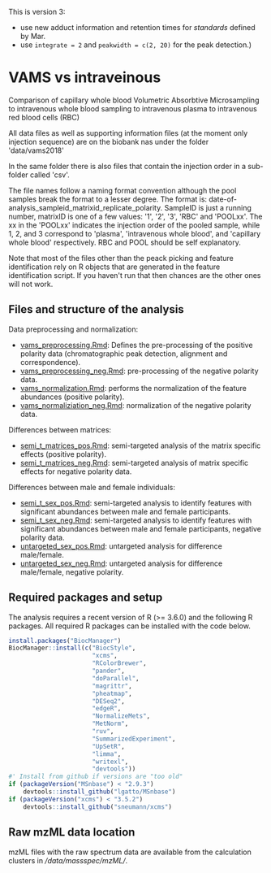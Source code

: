 This is version 3:
- use new adduct information and retention times for *standards* defined by Mar.
- use `integrate = 2` and `peakwidth = c(2, 20)` for the peak detection.)

# VAMS vs intraveinous

Comparison of capillary whole blood Volumetric Absorbtive Microsampling to
intravenous whole blood sampling to intravenous plasma to intravenous red blood
cells (RBC)

All data files as well as supporting information files (at the moment only
injection sequence) are on the biobank nas under the folder 'data/vams2018'

In the same folder there is also files that contain the injection order in a
sub-folder called 'csv'.

The file names follow a naming format convention although the pool samples break
the format to a lesser degree.  The format is:
date-of-analysis_sampleid_matrixid_replicate_polarity.  SampleID is just a
running number, matrixID is one of a few values: '1', '2', '3', 'RBC' and
'POOLxx'.  The xx in the 'POOLxx' indicates the injection order of the pooled
sample, while 1, 2, and 3 correspond to 'plasma', 'intravenous whole blood', and
'capillary whole blood' respectively. RBC and POOL should be self explanatory.

Note that most of the files other than the peack picking and feature
identification rely on R objects that are generated in the feature
identification script. If you haven't run that then chances are the other ones
will not work.


## Files and structure of the analysis

Data preprocessing and normalization:

- [vams_preprocessing.Rmd](vams_preprocessing.Rmd): Defines the pre-processing
  of the positive polarity data (chromatographic peak detection, alignment and
  correspondence).
- [vams_preprocessing_neg.Rmd](vams_preprocessing_neg.Rmd): pre-processing of
  the negative polarity data.
- [vams_normalization.Rmd](vams_normalization.Rmd): performs the normalization
  of the feature abundances (positive polarity).
- [vams_normaliziation_neg.Rmd](vams_normalization_neg.Rmd): normalization of
  the negative polarity data.

Differences between matrices:

- [semi_t_matrices_pos.Rmd](semi_t_matrices_pos.Rmd): semi-targeted analysis of
  the matrix specific effects (positive polarity).
- [semi_t_matrices_neg.Rmd](semi_t_matrices_neg.Rmd): semi-targeted analysis of
  matrix specific effects for negative polarity data.

Differences between male and female individuals:

- [semi_t_sex_pos.Rmd](semi_t_sex_pos.Rmd): semi-targeted analysis to identify
  features with significant abundances between male and female participants.
- [semi_t_sex_neg.Rmd](semi_t_sex_neg.Rmd): semi-targeted analysis to identify
  features with significant abundances between male and female participants,
  negative polarity data.
- [untargeted_sex_pos.Rmd](untargeted_sex_pos.Rmd): untargeted analysis for
  difference male/female.
- [untargeted_sex_neg.Rmd](untargeted_sex_neg.Rmd): untargeted analysis for
  difference male/female, negative polarity.

## Required packages and setup

The analysis requires a recent version of R (>= 3.6.0) and the following R
packages. All required R packages can be installed with the code below.

```r
install.packages("BiocManager")
BiocManager::install(c("BiocStyle",
                       "xcms",
                       "RColorBrewer",
                       "pander",
                       "doParallel",
                       "magrittr",
                       "pheatmap",
                       "DESeq2",
                       "edgeR",
                       "NormalizeMets",
                       "MetNorm",
                       "ruv",
                       "SummarizedExperiment",
                       "UpSetR",
                       "limma",
                       "writexl",
                       "devtools"))
#' Install from github if versions are "too old"
if (packageVersion("MSnbase") < "2.9.3")
    devtools::install_github("lgatto/MSnbase")
if (packageVersion("xcms") < "3.5.2")
    devtools::install_github("sneumann/xcms")
```

## Raw mzML data location

mzML files with the raw spectrum data are available from the calculation
clusters in */data/massspec/mzML/*.

